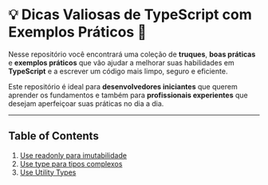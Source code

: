 # 💡 Dicas Valiosas de TypeScript com Exemplos Práticos 🚀

Nesse repositório você encontrará uma coleção de **truques**, **boas práticas** e **exemplos práticos** que vão ajudar a melhorar suas habilidades em **TypeScript** e a escrever um código mais limpo, seguro e eficiente.

Este repositório é ideal para **desenvolvedores iniciantes** que querem aprender os fundamentos e também para **profissionais experientes** que desejam aperfeiçoar suas práticas no dia a dia.

---

## Table of Contents

1) [Use readonly para imutabilidade](https://github.com/suissa/Typescript-dicas/blob/master/1-readonly.md)
2) [Use type para tipos complexos](https://github.com/suissa/Typescript-dicas/blob/master/2-types.md)
3) [Use Utility Types](https://github.com/suissa/Typescript-dicas/blob/master/3-utility-types.md)